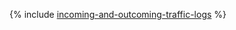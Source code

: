 {% include [incoming-and-outcoming-traffic-logs](../../compute/how-to/incoming-and-outcoming-traffic-logs.md) %}